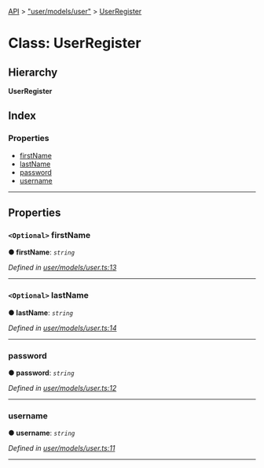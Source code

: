 [API](../README.md) > ["user/models/user"](../modules/_user_models_user_.md) > [UserRegister](../classes/_user_models_user_.userregister.md)

# Class: UserRegister

## Hierarchy

**UserRegister**

## Index

### Properties

* [firstName](_user_models_user_.userregister.md#firstname)
* [lastName](_user_models_user_.userregister.md#lastname)
* [password](_user_models_user_.userregister.md#password)
* [username](_user_models_user_.userregister.md#username)

---

## Properties

<a id="firstname"></a>

### `<Optional>` firstName

**● firstName**: *`string`*

*Defined in [user/models/user.ts:13](https://github.com/authumn/authumn-angular/blob/93ce399/projects/authumn-angular/src/user/models/user.ts#L13)*

___
<a id="lastname"></a>

### `<Optional>` lastName

**● lastName**: *`string`*

*Defined in [user/models/user.ts:14](https://github.com/authumn/authumn-angular/blob/93ce399/projects/authumn-angular/src/user/models/user.ts#L14)*

___
<a id="password"></a>

###  password

**● password**: *`string`*

*Defined in [user/models/user.ts:12](https://github.com/authumn/authumn-angular/blob/93ce399/projects/authumn-angular/src/user/models/user.ts#L12)*

___
<a id="username"></a>

###  username

**● username**: *`string`*

*Defined in [user/models/user.ts:11](https://github.com/authumn/authumn-angular/blob/93ce399/projects/authumn-angular/src/user/models/user.ts#L11)*

___

